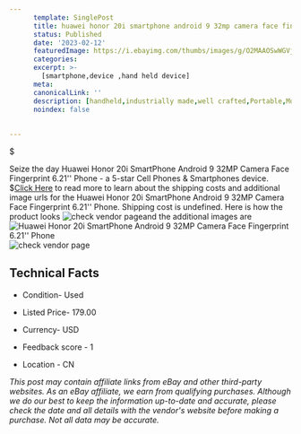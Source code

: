 ```yaml
---
      template: SinglePost
      title: huawei honor 20i smartphone android 9 32mp camera face fingerprint 6 21 phone
      status: Published
      date: '2023-02-12'
      featuredImage: https://i.ebayimg.com/thumbs/images/g/O2MAAOSwWGVjrHSt/s-l225.jpg
      categories: 
      excerpt: >-
        [smartphone,device ,hand held device]
      meta:
      canonicalLink: ''
      description: [handheld,industrially made,well crafted,Portable,Mobile,Compact,Convenient,Lightweight,Maneuverable,Man-portable,Miniature,Carriable,Hand-held,Light,Holdable,Transportable,Mobile device,Pocket-sized,On-the-go,Wireless,Cordless,Compact size,Convenient size, smartphone,device ,hand held device]
      noindex: false
      
        
---
```

$

Seize the day Huawei Honor 20i SmartPhone Android 9 32MP Camera Face Fingerprint 6.21'' Phone - a 5-star Cell Phones & Smartphones device.
$[Click Here](https://www.ebay.com/itm/394397986032?hash=item5bd3f3acf0%3Ag%3AO2MAAOSwWGVjrHSt&mkevt=1&mkcid=1&mkrid=711-53200-19255-0&campid=%253CePNCampaignId%253E&customid=%253CreferenceId%253E&toolid=10049) to read more to learn about the shipping costs and additional image urls for the Huawei Honor 20i SmartPhone Android 9 32MP Camera Face Fingerprint 6.21'' Phone. Shipping cost is undefined. Here is how the product looks ![check vendor page](https://i.ebayimg.com/thumbs/images/g/O2MAAOSwWGVjrHSt/s-l225.jpg)and the additional images are![Huawei Honor 20i SmartPhone Android 9 32MP Camera Face Fingerprint 6.21'' Phone](https://i.ebayimg.com/images/g/O2MAAOSwWGVjrHSt/s-l960.jpg)![check vendor page](https://origin-galleryplus.ebayimg.com/ws/web/394397986032_2_0_1/225x225.jpg,https://origin-galleryplus.ebayimg.com/ws/web/394397986032_3_0_1/225x225.jpg,https://origin-galleryplus.ebayimg.com/ws/web/394397986032_4_0_1/225x225.jpg,https://origin-galleryplus.ebayimg.com/ws/web/394397986032_5_0_1/225x225.jpg,https://origin-galleryplus.ebayimg.com/ws/web/394397986032_6_0_1/225x225.jpg,https://origin-galleryplus.ebayimg.com/ws/web/394397986032_7_0_1/225x225.jpg,https://origin-galleryplus.ebayimg.com/ws/web/394397986032_8_0_1/225x225.jpg,https://origin-galleryplus.ebayimg.com/ws/web/394397986032_9_0_1/225x225.jpg,https://origin-galleryplus.ebayimg.com/ws/web/394397986032_10_0_1/225x225.jpg,https://origin-galleryplus.ebayimg.com/ws/web/394397986032_11_0_1/225x225.jpg,https://origin-galleryplus.ebayimg.com/ws/web/394397986032_12_0_1/225x225.jpg,https://origin-galleryplus.ebayimg.com/ws/web/394397986032_13_0_1/225x225.jpg,https://origin-galleryplus.ebayimg.com/ws/web/394397986032_14_0_1/225x225.jpg,https://origin-galleryplus.ebayimg.com/ws/web/394397986032_15_0_1/225x225.jpg,https://origin-galleryplus.ebayimg.com/ws/web/394397986032_16_0_1/225x225.jpg,https://origin-galleryplus.ebayimg.com/ws/web/394397986032_17_0_1/225x225.jpg,https://origin-galleryplus.ebayimg.com/ws/web/394397986032_18_0_1/225x225.jpg,https://origin-galleryplus.ebayimg.com/ws/web/394397986032_19_0_1/225x225.jpg,https://origin-galleryplus.ebayimg.com/ws/web/394397986032_20_0_1/225x225.jpg,https://origin-galleryplus.ebayimg.com/ws/web/394397986032_21_0_1/225x225.jpg)



 ## Technical Facts 



     
      

 - Condition- Used 


      

 - Listed Price- 179.00 


      

 - Currency- USD 


      

 - Feedback score - 1 


      

 - Location - CN 


      
      

 *_This post may contain affiliate links from eBay and other third-party websites. As an eBay affiliate, we earn from qualifying purchases. Although we do our best to keep the information up-to-date and accurate, please check the date and all details with the vendor's website before making a purchase. Not all data may be accurate._*







